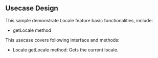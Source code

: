 ## Usecase Design

This sample demonstrate Locale feature basic functionalities, include:

* getLocale method

This usecase covers following interface and methods:

* Locale getLocale method: Gets the current locale.
